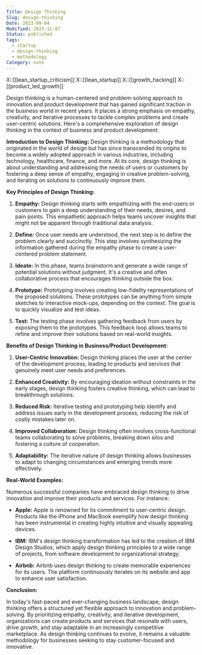 ```yaml
---
Title: Design Thinking
Slug: design-thinking
Date: 2023-09-04
Modified: 2023-11-07
Status: published
tags:
  - startup
  - design-thinking
  - methodology
Category: note
---
```


X::[[lean_startup_criticism]]
X::[[lean_startup]]
X::[[growth_hacking]]
X::[[product_led_growth]]

Design thinking is a human-centered and problem-solving approach to innovation and product development that has gained significant traction in the business world in recent years. It places a strong emphasis on empathy, creativity, and iterative processes to tackle complex problems and create user-centric solutions. Here's a comprehensive exploration of design thinking in the context of business and product development:

**Introduction to Design Thinking:** Design thinking is a methodology that originated in the world of design but has since transcended its origins to become a widely adopted approach in various industries, including technology, healthcare, finance, and more. At its core, design thinking is about understanding and addressing the needs of users or customers by fostering a deep sense of empathy, engaging in creative problem-solving, and iterating on solutions to continuously improve them.

**Key Principles of Design Thinking:**

1. **Empathy:** Design thinking starts with empathizing with the end-users or customers to gain a deep understanding of their needs, desires, and pain points. This empathetic approach helps teams uncover insights that might not be apparent through traditional data analysis.

2. **Define:** Once user needs are understood, the next step is to define the problem clearly and succinctly. This step involves synthesizing the information gathered during the empathy phase to create a user-centered problem statement.

3. **Ideate:** In this phase, teams brainstorm and generate a wide range of potential solutions without judgment. It's a creative and often collaborative process that encourages thinking outside the box.

4. **Prototype:** Prototyping involves creating low-fidelity representations of the proposed solutions. These prototypes can be anything from simple sketches to interactive mock-ups, depending on the context. The goal is to quickly visualize and test ideas.

5. **Test:** The testing phase involves gathering feedback from users by exposing them to the prototypes. This feedback loop allows teams to refine and improve their solutions based on real-world insights.

**Benefits of Design Thinking in Business/Product Development:**

1. **User-Centric Innovation:** Design thinking places the user at the center of the development process, leading to products and services that genuinely meet user needs and preferences.

2. **Enhanced Creativity:** By encouraging ideation without constraints in the early stages, design thinking fosters creative thinking, which can lead to breakthrough solutions.

3. **Reduced Risk:** Iterative testing and prototyping help identify and address issues early in the development process, reducing the risk of costly mistakes later on.

4. **Improved Collaboration:** Design thinking often involves cross-functional teams collaborating to solve problems, breaking down silos and fostering a culture of cooperation.

5. **Adaptability:** The iterative nature of design thinking allows businesses to adapt to changing circumstances and emerging trends more effectively.

**Real-World Examples:**

Numerous successful companies have embraced design thinking to drive innovation and improve their products and services. For instance:

- **Apple:** Apple is renowned for its commitment to user-centric design. Products like the iPhone and MacBook exemplify how design thinking has been instrumental in creating highly intuitive and visually appealing devices.

- **IBM:** IBM's design thinking transformation has led to the creation of IBM Design Studios, which apply design thinking principles to a wide range of projects, from software development to organizational strategy.

- **Airbnb:** Airbnb uses design thinking to create memorable experiences for its users. The platform continuously iterates on its website and app to enhance user satisfaction.

**Conclusion:**

In today's fast-paced and ever-changing business landscape, design thinking offers a structured yet flexible approach to innovation and problem-solving. By prioritizing empathy, creativity, and iterative development, organizations can create products and services that resonate with users, drive growth, and stay adaptable in an increasingly competitive marketplace. As design thinking continues to evolve, it remains a valuable methodology for businesses seeking to stay customer-focused and innovative.
